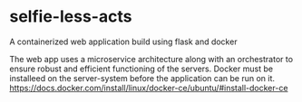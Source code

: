 # selfie-less-acts
A containerized web application build using flask and docker

The web app uses a microservice architecture along with an orchestrator to ensure robust and efficient functioning of the servers.
Docker must be installeed on the server-system before the application can be run on it.
https://docs.docker.com/install/linux/docker-ce/ubuntu/#install-docker-ce

